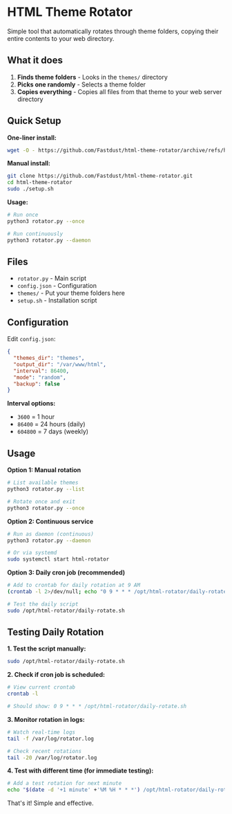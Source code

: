 # HTML Theme Rotator

Simple tool that automatically rotates through theme folders, copying their entire contents to your web directory.

## What it does

1. **Finds theme folders** - Looks in the `themes/` directory
2. **Picks one randomly** - Selects a theme folder  
3. **Copies everything** - Copies all files from that theme to your web server directory

## Quick Setup

**One-liner install:**
```bash
wget -O - https://github.com/Fastdust/html-theme-rotator/archive/refs/heads/main.tar.gz | tar -xz && cd html-theme-rotator-main && sudo ./setup.sh
```

**Manual install:**
```bash
git clone https://github.com/Fastdust/html-theme-rotator.git
cd html-theme-rotator
sudo ./setup.sh
```

**Usage:**
```bash
# Run once
python3 rotator.py --once

# Run continuously  
python3 rotator.py --daemon
```

## Files

- `rotator.py` - Main script
- `config.json` - Configuration
- `themes/` - Put your theme folders here
- `setup.sh` - Installation script

## Configuration

Edit `config.json`:
```json
{
  "themes_dir": "themes",
  "output_dir": "/var/www/html",
  "interval": 86400,
  "mode": "random", 
  "backup": false
}
```

**Interval options:**
- `3600` = 1 hour
- `86400` = 24 hours (daily)
- `604800` = 7 days (weekly)

## Usage

**Option 1: Manual rotation**
```bash
# List available themes
python3 rotator.py --list

# Rotate once and exit
python3 rotator.py --once
```

**Option 2: Continuous service**
```bash
# Run as daemon (continuous)
python3 rotator.py --daemon

# Or via systemd
sudo systemctl start html-rotator
```

**Option 3: Daily cron job (recommended)**
```bash
# Add to crontab for daily rotation at 9 AM
(crontab -l 2>/dev/null; echo "0 9 * * * /opt/html-rotator/daily-rotate.sh") | crontab -

# Test the daily script
sudo /opt/html-rotator/daily-rotate.sh
```

## Testing Daily Rotation

**1. Test the script manually:**
```bash
sudo /opt/html-rotator/daily-rotate.sh
```

**2. Check if cron job is scheduled:**
```bash
# View current crontab
crontab -l

# Should show: 0 9 * * * /opt/html-rotator/daily-rotate.sh
```

**3. Monitor rotation in logs:**
```bash
# Watch real-time logs
tail -f /var/log/rotator.log

# Check recent rotations
tail -20 /var/log/rotator.log
```

**4. Test with different time (for immediate testing):**
```bash
# Add a test rotation for next minute
echo "$(date -d '+1 minute' +'%M %H * * *') /opt/html-rotator/daily-rotate.sh" | crontab -
```

That's it! Simple and effective.

